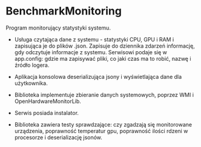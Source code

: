 # BenchmarkMonitoring

Program monitorujący statystyki systemu.

- Usługa czytająca dane z systemu - statystyki CPU, GPU i RAM i zapisująca je do plików .json. Zapisuje do dziennika zdarzeń informację, gdy odczytuje informacje z systemu. Serwisowi podaje się w app.config: gdzie ma zapisywać pliki, co jaki czas ma to robić, nazwę i źródło logera.

- Aplikacja konsolowa deserializująca jsony i wyświetlająca dane dla użytkownika.

- Biblioteka implementuje zbieranie danych systemowych, poprzez WMI i OpenHardwareMonitorLib.

- Serwis posiada instalator.

- Biblioteka zawiera testy sprawdzające: czy zgadzają się monitorowane urządzenia, poprawność temperatur gpu, poprawność ilości rdzeni w procesorze i deserializację jsonów.


